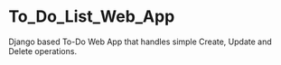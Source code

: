 # To_Do_List_Web_App
Django based To-Do Web App that handles simple Create, Update and Delete operations. 
